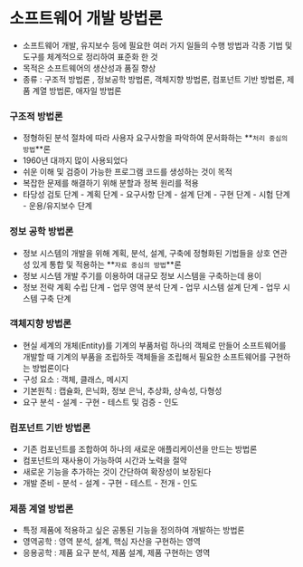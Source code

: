 # 소프트웨어 개발 방법론

- 소프트웨어 개발, 유지보수 등에 필요한 여러 가지 일들의 수행 방법과 각종 기법 및 도구를 체계적으로 정리하여 표준화 한 것
- 목적은 소프트웨어의 생산성과 품질 향상
- 종류 : 구조적 방법론 , 정보공학 방법론, 객체지향 방법론, 컴포넌트 기반 방법론, 제품 계열 방법론, 애자일 방법론



### 구조적 방법론

- 정형하된 분석 절차에 따라 사용자 요구사항을 파악하여 문서화하는 **`처리 중심의 방법`**론
- 1960년 대까지 많이 사용되었다
- 쉬운 이해 및 검증이 가능한 프로그램 코드를 생성하는 것이 목적
- 복잡한 문제를 해결하기 위해 분할과 정복 원리를 적용
- 타당성 검토 단계 - 계획 단계 - 요구사항 단계 - 설계 단계 - 구현 단계 - 시험 단계 - 운용/유지보수 단계



### 정보 공학 방법론

- 정보 시스템의 개발을 위해 계획, 분석, 설계, 구축에 정형화된 기법들을 상호 연관성 있게 통합 및 적용하는 **`자료 중심의 방법`**론
- 정보 시스템 개발 주기를 이용하여 대규모 정보 시스템을 구축하는데 용이
- 정보 전략 계획 수립 단계 - 업무 영역 분석 단계 - 업무 시스템 설계 단계 - 업무 시스템 구축 단계



### 객체지향 방법론

- 현실 세계의 개체(Entity)를 기계의 부품처럼 하나의 객체로 만들어 소프트웨어를 개발할 때 기계의 부품을 조립하듯 객체들을 조립해서 필요한 소프트웨어를 구현하는 방법론이다
- 구성 요소 : 객체, 클래스, 메시지
- 기본원칙 : 캡슐화, 은닉화, 정보 은닉, 추상화, 상속성, 다형성
- 요구 분석 - 설계 - 구현 - 테스트 및 검증 - 인도



### 컴포넌트 기반 방법론

- 기존 컴포넌트를 조합하여 하나의 새로운 애플리케이션을 만드는 방법론
- 컴포넌트의 재사용이 가능하여 시간과 노력을 절약
- 새로운 기능을 추가하는 것이 간단하여 확장성이 보장된다
- 개발 준비 - 분석 - 설계 - 구현 - 테스트 - 전개 - 인도



### 제품 계열 방법론

- 특정 제품에 적용하고 싶은 공통된 기능을 정의하여 개발하는 방법론
- 영역공학 : 영역 분석, 설계, 핵심 자산을 구현하는 영역
- 응용공학 : 제품 요구 분석, 제품 설계, 제품 구현하는 영역
